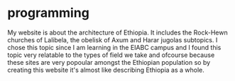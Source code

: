 # programming
My website is about the architecture of Ethiopia. It includes the Rock-Hewn churches of Lalibela,  the obelisk of Axum and Harar jugolas subtopics. I chose this topic since I am learning in the  EIABC campus and I found this topic very relatable to the types of field we take and ofcourse  because these sites are very popoular amongst the Ethiopian population so by creating this website it's almost like describing Ethiopia as a whole. 
